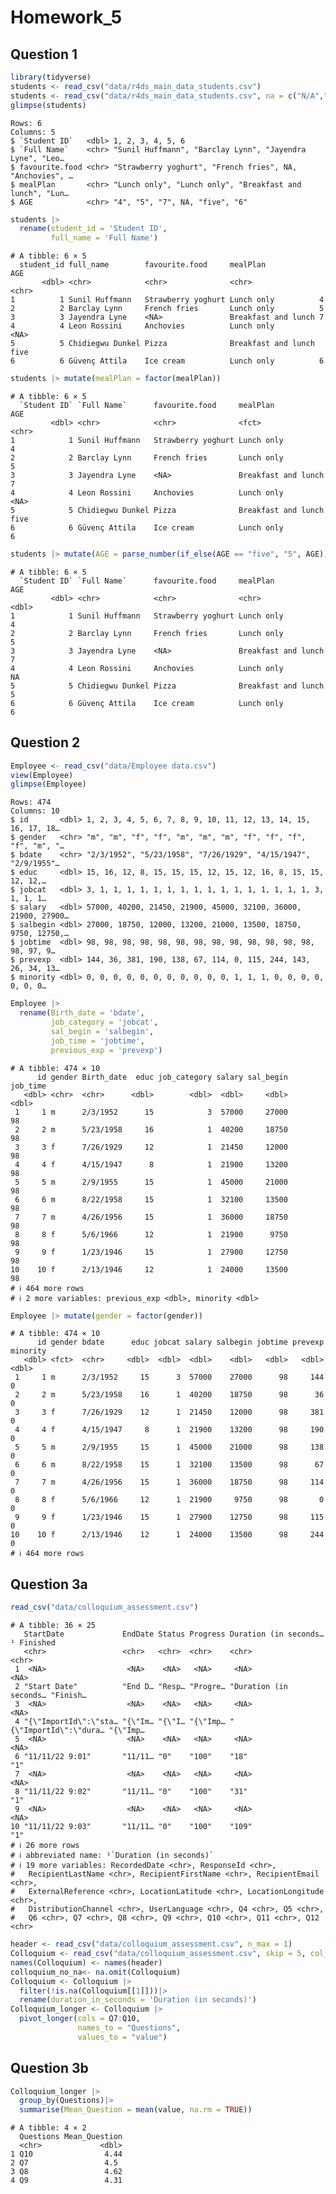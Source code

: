 # Homework_5

## Question 1

``` r
library(tidyverse)
students <- read_csv("data/r4ds_main_data_students.csv")
students <- read_csv("data/r4ds_main_data_students.csv", na = c("N/A",""))
glimpse(students)
```

    Rows: 6
    Columns: 5
    $ `Student ID`   <dbl> 1, 2, 3, 4, 5, 6
    $ `Full Name`    <chr> "Sunil Huffmann", "Barclay Lynn", "Jayendra Lyne", "Leo…
    $ favourite.food <chr> "Strawberry yoghurt", "French fries", NA, "Anchovies", …
    $ mealPlan       <chr> "Lunch only", "Lunch only", "Breakfast and lunch", "Lun…
    $ AGE            <chr> "4", "5", "7", NA, "five", "6"

``` r
students |> 
  rename(student_id = 'Student ID',
         full_name = 'Full Name')
```

    # A tibble: 6 × 5
      student_id full_name        favourite.food     mealPlan            AGE  
           <dbl> <chr>            <chr>              <chr>               <chr>
    1          1 Sunil Huffmann   Strawberry yoghurt Lunch only          4    
    2          2 Barclay Lynn     French fries       Lunch only          5    
    3          3 Jayendra Lyne    <NA>               Breakfast and lunch 7    
    4          4 Leon Rossini     Anchovies          Lunch only          <NA> 
    5          5 Chidiegwu Dunkel Pizza              Breakfast and lunch five 
    6          6 Güvenç Attila    Ice cream          Lunch only          6    

``` r
students |> mutate(mealPlan = factor(mealPlan))
```

    # A tibble: 6 × 5
      `Student ID` `Full Name`      favourite.food     mealPlan            AGE  
             <dbl> <chr>            <chr>              <fct>               <chr>
    1            1 Sunil Huffmann   Strawberry yoghurt Lunch only          4    
    2            2 Barclay Lynn     French fries       Lunch only          5    
    3            3 Jayendra Lyne    <NA>               Breakfast and lunch 7    
    4            4 Leon Rossini     Anchovies          Lunch only          <NA> 
    5            5 Chidiegwu Dunkel Pizza              Breakfast and lunch five 
    6            6 Güvenç Attila    Ice cream          Lunch only          6    

``` r
students |> mutate(AGE = parse_number(if_else(AGE == "five", "5", AGE)))
```

    # A tibble: 6 × 5
      `Student ID` `Full Name`      favourite.food     mealPlan              AGE
             <dbl> <chr>            <chr>              <chr>               <dbl>
    1            1 Sunil Huffmann   Strawberry yoghurt Lunch only              4
    2            2 Barclay Lynn     French fries       Lunch only              5
    3            3 Jayendra Lyne    <NA>               Breakfast and lunch     7
    4            4 Leon Rossini     Anchovies          Lunch only             NA
    5            5 Chidiegwu Dunkel Pizza              Breakfast and lunch     5
    6            6 Güvenç Attila    Ice cream          Lunch only              6

## Question 2

``` r
Employee <- read_csv("data/Employee data.csv")
view(Employee)
glimpse(Employee)
```

    Rows: 474
    Columns: 10
    $ id       <dbl> 1, 2, 3, 4, 5, 6, 7, 8, 9, 10, 11, 12, 13, 14, 15, 16, 17, 18…
    $ gender   <chr> "m", "m", "f", "f", "m", "m", "m", "f", "f", "f", "f", "m", "…
    $ bdate    <chr> "2/3/1952", "5/23/1958", "7/26/1929", "4/15/1947", "2/9/1955"…
    $ educ     <dbl> 15, 16, 12, 8, 15, 15, 15, 12, 15, 12, 16, 8, 15, 15, 12, 12,…
    $ jobcat   <dbl> 3, 1, 1, 1, 1, 1, 1, 1, 1, 1, 1, 1, 1, 1, 1, 1, 1, 3, 1, 1, 1…
    $ salary   <dbl> 57000, 40200, 21450, 21900, 45000, 32100, 36000, 21900, 27900…
    $ salbegin <dbl> 27000, 18750, 12000, 13200, 21000, 13500, 18750, 9750, 12750,…
    $ jobtime  <dbl> 98, 98, 98, 98, 98, 98, 98, 98, 98, 98, 98, 98, 98, 98, 97, 9…
    $ prevexp  <dbl> 144, 36, 381, 190, 138, 67, 114, 0, 115, 244, 143, 26, 34, 13…
    $ minority <dbl> 0, 0, 0, 0, 0, 0, 0, 0, 0, 0, 0, 1, 1, 1, 0, 0, 0, 0, 0, 0, 0…

``` r
Employee |> 
  rename(Birth_date = 'bdate',
         job_category = 'jobcat',
         sal_begin = 'salbegin',
         job_time = 'jobtime',
         previous_exp = 'prevexp')
```

    # A tibble: 474 × 10
          id gender Birth_date  educ job_category salary sal_begin job_time
       <dbl> <chr>  <chr>      <dbl>        <dbl>  <dbl>     <dbl>    <dbl>
     1     1 m      2/3/1952      15            3  57000     27000       98
     2     2 m      5/23/1958     16            1  40200     18750       98
     3     3 f      7/26/1929     12            1  21450     12000       98
     4     4 f      4/15/1947      8            1  21900     13200       98
     5     5 m      2/9/1955      15            1  45000     21000       98
     6     6 m      8/22/1958     15            1  32100     13500       98
     7     7 m      4/26/1956     15            1  36000     18750       98
     8     8 f      5/6/1966      12            1  21900      9750       98
     9     9 f      1/23/1946     15            1  27900     12750       98
    10    10 f      2/13/1946     12            1  24000     13500       98
    # ℹ 464 more rows
    # ℹ 2 more variables: previous_exp <dbl>, minority <dbl>

``` r
Employee |> mutate(gender = factor(gender))
```

    # A tibble: 474 × 10
          id gender bdate      educ jobcat salary salbegin jobtime prevexp minority
       <dbl> <fct>  <chr>     <dbl>  <dbl>  <dbl>    <dbl>   <dbl>   <dbl>    <dbl>
     1     1 m      2/3/1952     15      3  57000    27000      98     144        0
     2     2 m      5/23/1958    16      1  40200    18750      98      36        0
     3     3 f      7/26/1929    12      1  21450    12000      98     381        0
     4     4 f      4/15/1947     8      1  21900    13200      98     190        0
     5     5 m      2/9/1955     15      1  45000    21000      98     138        0
     6     6 m      8/22/1958    15      1  32100    13500      98      67        0
     7     7 m      4/26/1956    15      1  36000    18750      98     114        0
     8     8 f      5/6/1966     12      1  21900     9750      98       0        0
     9     9 f      1/23/1946    15      1  27900    12750      98     115        0
    10    10 f      2/13/1946    12      1  24000    13500      98     244        0
    # ℹ 464 more rows

## Question 3a

``` r
read_csv("data/colloquium_assessment.csv")
```

    # A tibble: 36 × 25
       StartDate             EndDate Status Progress Duration (in seconds…¹ Finished
       <chr>                 <chr>   <chr>  <chr>    <chr>                  <chr>   
     1  <NA>                  <NA>    <NA>   <NA>     <NA>                   <NA>   
     2 "Start Date"          "End D… "Resp… "Progre… "Duration (in seconds… "Finish…
     3  <NA>                  <NA>    <NA>   <NA>     <NA>                   <NA>   
     4 "{\"ImportId\":\"sta… "{\"Im… "{\"I… "{\"Imp… "{\"ImportId\":\"dura… "{\"Imp…
     5  <NA>                  <NA>    <NA>   <NA>     <NA>                   <NA>   
     6 "11/11/22 9:01"       "11/11… "0"    "100"    "18"                   "1"     
     7  <NA>                  <NA>    <NA>   <NA>     <NA>                   <NA>   
     8 "11/11/22 9:02"       "11/11… "0"    "100"    "31"                   "1"     
     9  <NA>                  <NA>    <NA>   <NA>     <NA>                   <NA>   
    10 "11/11/22 9:03"       "11/11… "0"    "100"    "109"                  "1"     
    # ℹ 26 more rows
    # ℹ abbreviated name: ¹​`Duration (in seconds)`
    # ℹ 19 more variables: RecordedDate <chr>, ResponseId <chr>,
    #   RecipientLastName <chr>, RecipientFirstName <chr>, RecipientEmail <chr>,
    #   ExternalReference <chr>, LocationLatitude <chr>, LocationLongitude <chr>,
    #   DistributionChannel <chr>, UserLanguage <chr>, Q4 <chr>, Q5 <chr>,
    #   Q6 <chr>, Q7 <chr>, Q8 <chr>, Q9 <chr>, Q10 <chr>, Q11 <chr>, Q12 <chr>

``` r
header <- read_csv("data/colloquium_assessment.csv", n_max = 1)
Colloquium <- read_csv("data/colloquium_assessment.csv", skip = 5, col_names = FALSE)
names(Colloquium) <- names(header)
colloquium_no_na<- na.omit(Colloquium)
Colloquium <- Colloquium |>
  filter(!is.na(Colloquium[[1]]))|>
  rename(duration_in_seconds = 'Duration (in seconds)')
Colloquium_longer <- Colloquium |> 
  pivot_longer(cols = Q7:Q10,
               names_to = "Questions", 
               values_to = "value")
```

## Question 3b

``` r
Colloquium_longer |>
  group_by(Questions)|>
  summarise(Mean_Question = mean(value, na.rm = TRUE))
```

    # A tibble: 4 × 2
      Questions Mean_Question
      <chr>             <dbl>
    1 Q10                4.44
    2 Q7                 4.5 
    3 Q8                 4.62
    4 Q9                 4.31

